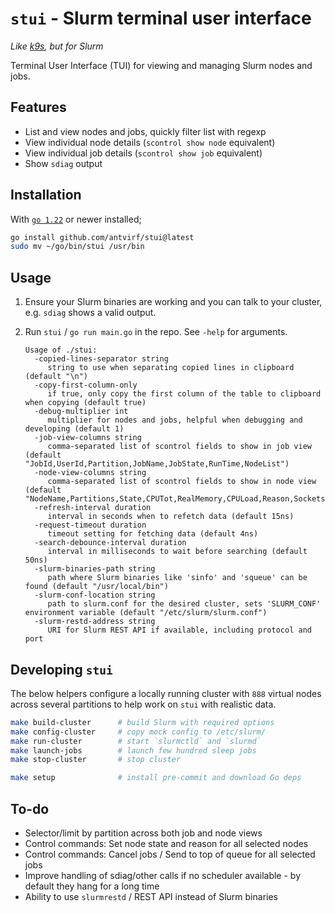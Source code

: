 # `stui` - Slurm terminal user interface

*Like [k9s](https://k9scli.io/), but for Slurm*

Terminal User Interface (TUI) for viewing and managing Slurm nodes and jobs.

## Features

- List and view nodes and jobs, quickly filter list with regexp
- View individual node details (`scontrol show node` equivalent)
- View individual job details (`scontrol show job` equivalent)
- Show `sdiag` output

## Installation

With [`go 1.22`](https://go.dev/doc/install) or newer installed;

```bash
go install github.com/antvirf/stui@latest
sudo mv ~/go/bin/stui /usr/bin
```

## Usage

1. Ensure your Slurm binaries are working and you can talk to your cluster, e.g. `sdiag` shows a valid output.

2. Run `stui` / `go run main.go` in the repo. See `-help` for arguments.

    <!-- REPLACE_START -->
    ```
    Usage of ./stui:
      -copied-lines-separator string
         string to use when separating copied lines in clipboard (default "\n")
      -copy-first-column-only
         if true, only copy the first column of the table to clipboard when copying (default true)
      -debug-multiplier int
         multiplier for nodes and jobs, helpful when debugging and developing (default 1)
      -job-view-columns string
         comma-separated list of scontrol fields to show in job view (default "JobId,UserId,Partition,JobName,JobState,RunTime,NodeList")
      -node-view-columns string
         comma-separated list of scontrol fields to show in node view (default "NodeName,Partitions,State,CPUTot,RealMemory,CPULoad,Reason,Sockets,CoresPerSocket,ThreadsPerCore,Gres")
      -refresh-interval duration
         interval in seconds when to refetch data (default 15ns)
      -request-timeout duration
         timeout setting for fetching data (default 4ns)
      -search-debounce-interval duration
         interval in milliseconds to wait before searching (default 50ns)
      -slurm-binaries-path string
         path where Slurm binaries like 'sinfo' and 'squeue' can be found (default "/usr/local/bin")
      -slurm-conf-location string
         path to slurm.conf for the desired cluster, sets 'SLURM_CONF' environment variable (default "/etc/slurm/slurm.conf")
      -slurm-restd-address string
         URI for Slurm REST API if available, including protocol and port
    ```
    <!-- REPLACE_END -->

## Developing `stui`

The below helpers configure a locally running cluster with `888` virtual nodes across several partitions to help work on `stui` with realistic data.

```bash
make build-cluster      # build Slurm with required options
make config-cluster     # copy mock config to /etc/slurm/
make run-cluster        # start `slurmctld` and `slurmd`
make launch-jobs        # launch few hundred sleep jobs
make stop-cluster       # stop cluster

make setup              # install pre-commit and download Go deps
```

## To-do

- Selector/limit by partition across both job and node views
- Control commands: Set node state and reason for all selected nodes
- Control commands: Cancel jobs / Send to top of queue for all selected jobs
- Improve handling of sdiag/other calls if no scheduler available - by default they hang for a long time
- Ability to use `slurmrestd` / REST API instead of Slurm binaries
